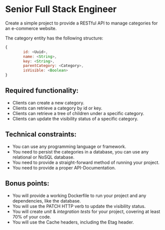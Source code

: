# Senior Full Stack Engineer

Create a simple project to provide a RESTful API to manage categories for an e-commerce website.

The category entity has the following structure:
```javascript
{
        id: <Uuid>,
        name: <String>,
        key: <String>,
        parentCategory: <Category>,
        isVisible: <Boolean>
}
```

## Required functionality:

* Clients can create a new category.
* Clients can retrieve a category by id or key.
* Clients can retrieve a tree of children under a specific category.
* Clients can update the visibility status of a specific category.

## Technical constraints:

* You can use any programming language or framework.
* You need to persist the categories in a database, you can use any relational or NoSQL database.
* You need to provide a straight-forward method of running your project.
* You need to provide a proper API-Documentation.

## Bonus points:

* You will provide a working Dockerfile to run your project and any dependencies, like the database.
* You will use the PATCH HTTP verb to update the visibility status.
* You will create _unit_ & _integration tests_ for your project, covering at least 70% of your code.
* You will use the Cache headers, including the Etag header.
